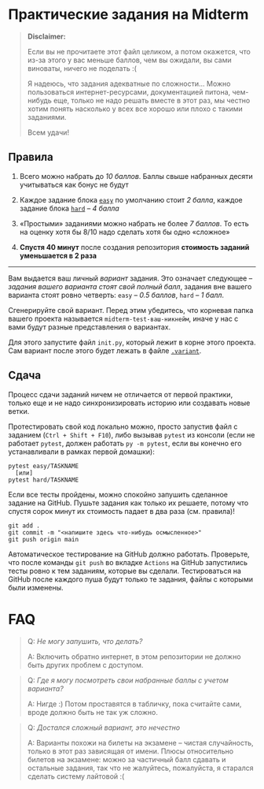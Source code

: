 # Практические задания на Midterm

> **Disclaimer:**
>
> Если вы не прочитаете этот файл целиком, а потом окажется, что из-за этого у вас меньше баллов, чем вы ожидали,
> вы сами виноваты, ничего не поделать :(
>
> Я надеюсь, что задания адекватные по сложности... Можно пользоваться интернет-ресурсами, документацией питона,
> чем-нибудь еще, только не надо решать вместе в этот раз, мы честно хотим понять насколько у всех все хорошо или плохо
> с такими заданиями.
>
> Всем удачи!

## Правила

1. Всего можно набрать до *10 баллов*. Баллы свыше набранных десяти учитываться как бонус не будут

2. Каждое задание блока [`easy`](easy) по умолчанию стоит *2 балла*, каждое задание блока [`hard`](hard) &ndash; *4
   балла*

3. &laquo;Простыми&raquo; заданиями можно набрать не более *7 баллов*. То есть на оценку хотя бы 8/10 надо сделать хотя
   бы одно &laquo;сложное&raquo;

4. **Спустя 40 минут** после создания репозитория **стоимость заданий уменьшается в 2 раза**

---

Вам выдается ваш личный _вариант_ задания. Это означает следующее &ndash; _задания вашего варианта стоят свой полный
балл_, задания вне вашего варианта стоят ровно четверть: `easy` &ndash; _0.5 баллов_, `hard` &ndash; _1 балл_.

Сгенерируйте свой вариант. Перед этим убедитесь, что корневая папка вашего проекта называется
`midterm-test-ваш-никнейм`, иначе у нас с вами будут разные представления о вариантах.

Для этого запустите файл `init.py`, который лежит в корне этого проекта. Сам вариант после этого будет лежать в
файле [`.variant`](.variant).

## Сдача

Процесс сдачи заданий ничем не отличается от первой практики, только еще и не надо синхронизировать историю или 
создавать новые ветки.

Протестировать свой код локально можно, просто запустив файл с заданием (`Ctrl + Shift + F10`), либо вызывав `pytest` из
консоли (если не работает `pytest`, должен работать `py -m pytest`, если вы конечно его устанавливали в рамках 
первой домашки):

```shell
pytest easy/TASKNAME
  [или]
pytest hard/TASKNAME
```

Если все тесты пройдены, можно спокойно запушить сделанное задание на GitHub. Пушьте задания как только их решаете,
потому что спустя сорок минут их стоимость падает в два раза (см. правила)!

```shell
git add .
git commit -m "<напишите здесь что-нибудь осмысленное>"
git push origin main
```

Автоматическое тестирование на GitHub должно работать. Проверьте, что после команды `git push` во
вкладке `Actions` на GitHub запустились тесты ровно к тем заданиям, которые вы сделали. Тестироваться на GitHub после
каждого пуша будут только те задания, файлы с которыми были изменены.

# FAQ

> Q: _Не могу запушить, что делать?_
>
> A: Включить обратно интернет, в этом репозитории не должно быть других проблем с доступом.

> Q: _Где я могу посмотреть свои набранные баллы с учетом варианта?_
>
> A: Нигде :) Потом проставятся в табличку, пока считайте сами, вроде должно быть не так уж сложно.

> Q: _Достался сложный вариант, это нечестно_
>
> A: Варианты похожи на билеты на экзамене &ndash; чистая случайность, только в этот раз зависящая от имени. Плюсы
> относительно билетов на экзамене: можно за частичный балл сдавать и остальные задания, так что не жалуйтесь,
> пожалуйста, я старался сделать систему лайтовой :(
